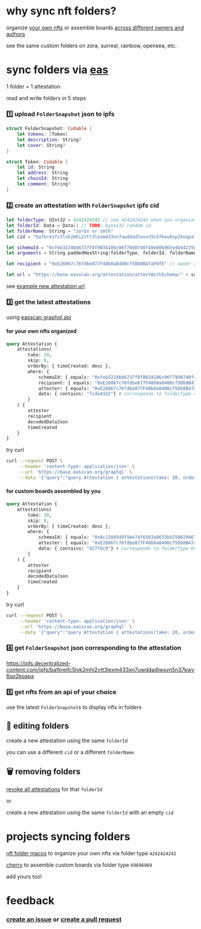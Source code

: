# why sync nft folders?

organize [your own nfts](https://warpcast.com/hot/0x9d479b85) or assemble boards [across different owners and authors](https://x.com/artignatyev/status/1803864822129529197)

see the same custom folders on zora, surreal, rainbow, opensea, etc.

# sync folders via [eas](https://docs.attest.org)

1 folder = 1 attestation

read and write folders in 5 steps

### 1️⃣ upload `FolderSnapshot` json to ipfs
```swift
struct FolderSnapshot: Codable {
    let tokens: [Token]
    let description: String?
    let cover: String?
}

struct Token: Codable {
    let id: String
    let address: String
    let chainId: String
    let comment: String?
}
```

### 2️⃣ create an attestation with `FolderSnapshot` ipfs cid
```swift
let folderType: UInt32 = 4242424242 // use 4242424242 when you organize your own nfts; use 69696969 when assembling custom boards
let folderId: Data = Data() // TODO: bytes32 random id
let folderName: String = "zorbs or smth"
let cid = "bafkreifc5lvk2mhi2vtt3lexm433xn7uwddadlwsvn5n37kwv6sp2koapa"

let schemaId = "0xfeb3224bb6737f8f8034186c06f79d0740f40e806965e4b442350a78cef7ec86"
let arguments = String.paddedHexString(folderType, folderId, folderName, cid)

let recipient = "0xE26067c76fdbe877F48b0a8400cf5Db8B47aF0fE" // owner address; can be empty when assembling custom boards

let url = "https://base.easscan.org/attestation/attestWithSchema/" + schemaId + "#template=\(recipient)::0:false:\(arguments)"
```
see [example new attestation url](https://base.easscan.org/attestation/attestWithSchema/0x8c138d949f94e74f6503a8633bb25982946709fddc196764e26c9325b8c04f73#template=0xE26067c76fdbe877F48b0a8400cf5Db8B47aF0fE::0:false:0x000000000000000000000000000000000000000000000000000000000000004000000000000000000000000000000000000000000000000000000000fcde41b2000000000000000000000000000000000000000000000000000000000000003b6261666b7265696663356c766b326d686932767474336c65786d343333786e377577646461646c7773766e356e33376b7776367370326b6f6170610000000000)

### 3️⃣ get the latest attestations
using [easscan graphql api](https://docs.attest.org/docs/developer-tools/api)

#### for your own nfts organized
```graphql
query Attestation {
    attestations(
        take: 20,
        skip: 0,
        orderBy: { timeCreated: desc },
        where: { 
            schemaId: { equals: "0xfeb3224bb6737f8f8034186c06f79d0740f40e806965e4b442350a78cef7ec86" }, 
            recipient: { equals: "0xE26067c76fdbe877F48b0a8400cf5Db8B47aF0fE" }, # owner address
            attester: { equals: "0xE26067c76fdbe877F48b0a8400cf5Db8B47aF0fE" }, # owner address
            data: { contains: "fcde41b2"} # corresponds to folderType 4242424242
        }
    ) {
        attester
        recipient
        decodedDataJson
        timeCreated
    }
}
```
try curl

```sh
curl --request POST \
     --header 'content-type: application/json' \
     --url 'https://base.easscan.org/graphql' \
     --data '{"query":"query Attestation { attestations(take: 20, orderBy: { timeCreated: desc }, where: { schemaId: { equals: \"0xfeb3224bb6737f8f8034186c06f79d0740f40e806965e4b442350a78cef7ec86\" }, recipient: { equals: \"0xE26067c76fdbe877F48b0a8400cf5Db8B47aF0fE\" }, attester: { equals: \"0xE26067c76fdbe877F48b0a8400cf5Db8B47aF0fE\" }, data: { contains: \"fcde41b2\"} }) { attester recipient decodedDataJson timeCreated } }","variables":{}}'
```
#### for custom boards assembled by you
```graphql
query Attestation {
    attestations(
        take: 20,
        skip: 0,
        orderBy: { timeCreated: desc },
        where: { 
            schemaId: { equals: "0x8c138d949f94e74f6503a8633bb25982946709fddc196764e26c9325b8c04f73" }, 
            attester: { equals: "0xE26067c76fdbe877F48b0a8400cf5Db8B47aF0fE" }, # assembler address
            data: { contains: "4277dc9"} # corresponds to folderType 69696969
        }
    ) {
        attester
        recipient
        decodedDataJson
        timeCreated
    }
}
```
try curl

```sh
curl --request POST \
     --header 'content-type: application/json' \
     --url 'https://base.easscan.org/graphql' \
     --data '{"query":"query Attestation { attestations(take: 20, orderBy: { timeCreated: desc }, where: { schemaId: { equals: \"0xfeb3224bb6737f8f8034186c06f79d0740f40e806965e4b442350a78cef7ec86\" }, recipient: { equals: \"0xE26067c76fdbe877F48b0a8400cf5Db8B47aF0fE\" }, attester: { equals: \"0xE26067c76fdbe877F48b0a8400cf5Db8B47aF0fE\" }, data: { contains: \"4277dc9\"} }) { attester recipient decodedDataJson timeCreated } }","variables":{}}'
```

### 4️⃣ get `FolderSnapshot` json corresponding to the attestation
https://ipfs.decentralized-content.com/ipfs/bafkreifc5lvk2mhi2vtt3lexm433xn7uwddadlwsvn5n37kwv6sp2koapa

### 5️⃣ get nfts from an api of your choice
use the latest `FolderSnapshot`s to display nfts in folders

## 📝 editing folders
create a new attestation using the same `folderId`

you can use a different `cid` or a different `folderName`

## 🗑️ removing folders
[revoke all attestations](https://docs.attest.org/docs/core--concepts/revocation) for that `folderId`

or

create a new attestation using the same `folderId` with an empty `cid`

# projects syncing folders

[nft folder macos](https://github.com/lil-org/nft-folder) to organize your own nfts via folder type `4242424242`

[cherry](https://github.com/jordanpunzalann/cherry) to assemble custom boards via folder type `69696969`

add yours too!

# feedback
### [create an issue](https://github.com/lil-org/how-to-sync-nft-folders/issues) or [create a pull request](https://github.com/lil-org/how-to-sync-nft-folders/pulls)

